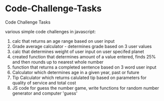# Code-Challenge-Tasks
Code Challenge Tasks


various simple code challenges in javascript: 

1) calc that returns an age range based on user input
2) Grade average calculator - determines grade based on 3 user values
3) calc that determines weight of user input on user specifed planet
4) created function that determines amount of a value entered, finds 25% and then rounds up to nearest whole number
5) function that returns a completed sentence based on 3 word user input
6) Calculator which determines age in a given year, past or future
7) Tip Calculator which returns calulated tip based on parameters for quality of service and total cost
8) JS code for guess the number game, write functions for random number generator and computer 'guess'
